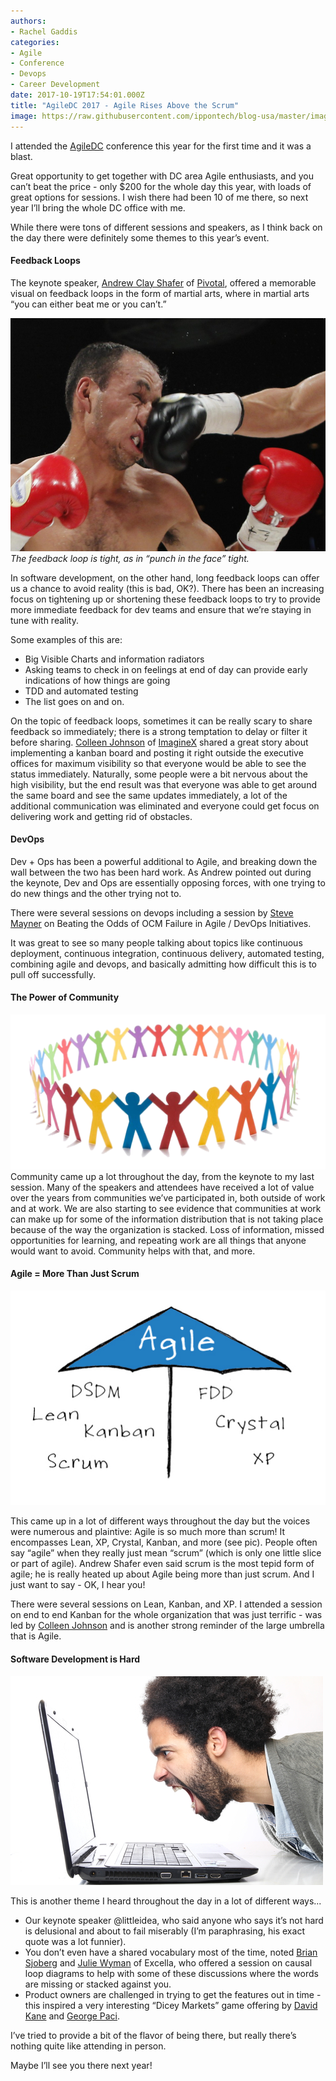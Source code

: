 ```yaml
---
authors:
- Rachel Gaddis
categories:
- Agile
- Conference
- Devops
- Career Development
date: 2017-10-19T17:54:01.000Z
title: "AgileDC 2017 - Agile Rises Above the Scrum"
image: https://raw.githubusercontent.com/ippontech/blog-usa/master/images/2017/10/pond-scum-with-frog.jpg
---
```


I attended the [AgileDC](https://www.agiledc.org/) conference this year for the first time and it was a blast. 

Great opportunity to get together with DC area Agile enthusiasts, and you can’t beat the price - only $200 for the whole day this year, with loads of great options for sessions. I wish there had been 10 of me there, so next year I’ll bring the whole DC office with me. 

While there were tons of different sessions and speakers, as I think back on the day there were definitely some themes to this year’s event. 

#### Feedback Loops
The keynote speaker, [Andrew Clay Shafer](https://twitter.com/littleidea) of [Pivotal](https://pivotal.io/), offered a memorable visual on feedback loops in the form of martial arts, where in martial arts “you can either beat me or you can’t.” 

![alt](https://raw.githubusercontent.com/ippontech/blog-usa/master/images/2017/10/knockout_punch.jpg)
*The feedback loop is tight, as in “punch in the face” tight.* 

In software development, on the other hand, long feedback loops can offer us a chance to avoid reality (this is bad, OK?). There has been an increasing focus on tightening up or shortening these feedback loops to try to provide more immediate feedback for dev teams and ensure that we’re staying in tune with reality. 

Some examples of this are:

* Big Visible Charts and information radiators
* Asking teams to check in on feelings at end of day can provide early indications of how things are going
* TDD and automated testing 
* The list goes on and on.

On the topic of feedback loops, sometimes it can be really scary to share feedback so immediately; there is a strong temptation to delay or filter it before sharing. [Colleen Johnson](https://twitter.com/scrumhive) of [ImagineX](http://imaginexconsulting.com/) shared a great story about implementing a kanban board and posting it right outside the executive offices for maximum visibility so that everyone would be able to see the status immediately. Naturally, some people were a bit nervous about the high visibility, but the end result was that everyone was able to get around the same board and see the same updates immediately, a lot of the additional communication was eliminated and everyone could get focus on delivering work and getting rid of obstacles. 

#### DevOps 
Dev + Ops has been a powerful additional to Agile, and breaking down the wall between the two has been hard work. As Andrew pointed out during the keynote, Dev and Ops are essentially opposing forces, with one trying to do new things and the other trying not to. 

There were several sessions on devops including a session by [Steve Mayner](https://www.linkedin.com/in/stevemayner/) on Beating the Odds of OCM Failure in Agile / DevOps Initiatives. 

It was great to see so many people talking about topics like continuous deployment, continuous integration, continuous delivery, automated testing, combining agile and devops, and basically admitting how difficult this is to pull off successfully. 

#### The Power of Community 
![alt](https://raw.githubusercontent.com/ippontech/blog-usa/master/images/2017/10/Community-Logo.jpg)
Community came up a lot throughout the day, from the keynote to my last session. Many of the speakers and attendees have received a lot of value over the years from communities we’ve participated in, both outside of work and at work. We are also starting to see evidence that communities at work can make up for some of the information distribution that is not taking place because of the way the organization is stacked. Loss of information, missed opportunities for learning, and repeating work are all things that anyone would want to avoid. Community helps with that, and more. 

#### Agile = More Than Just Scrum 
![alt](https://raw.githubusercontent.com/ippontech/blog-usa/master/images/2017/10/agile_umbrella.jpg)

This came up in a lot of different ways throughout the day but the voices were numerous and plaintive: Agile is so much more than scrum! It encompasses Lean, XP, Crystal, Kanban, and more (see pic). People often say “agile” when they really just mean “scrum” (which is only one little slice or part of agile). Andrew Shafer even said scrum is the most tepid form of agile; he is really heated up about Agile being more than just scrum. And I just want to say - OK, I hear you! 

There were several sessions on Lean, Kanban, and XP. I attended a session on end to end Kanban for the whole organization that was just terrific - was led by [Colleen Johnson](https://twitter.com/scrumhive) and is another strong reminder of the large umbrella that is Agile.

#### Software Development is Hard
![alt](https://raw.githubusercontent.com/ippontech/blog-usa/master/images/2017/10/screaming-at-laptop.jpg)

This is another theme I heard throughout the day in a lot of different ways...

* Our keynote speaker @littleidea, who said anyone who says it’s not hard is delusional and about to fail miserably (I’m paraphrasing, his exact quote was a lot funnier).
* You don’t even have a shared vocabulary most of the time, noted [Brian Sjoberg](https://www.linkedin.com/in/briansjoberg/) and [Julie Wyman](https://www.linkedin.com/in/julie-wyman/) of Excella, who offered a session on causal loop diagrams to help with some of these discussions where the words are missing or stacked against you.
* Product owners are challenged in trying to get the features out in time - this inspired a very interesting “Dicey Markets” game offering by [David Kane](https://www.linkedin.com/in/david-kane-2a1263/) and [George Paci](https://www.linkedin.com/in/george-paci-8422a55/).

I’ve tried to provide a bit of the flavor of being there, but really there’s nothing quite like attending in person.

Maybe I’ll see you there next year!
